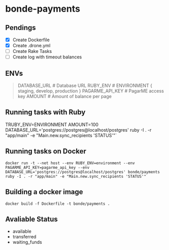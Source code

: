 # bonde-payments

## Pendings

- [x] Create Dockerfile
- [x] Create .drone.yml
- [ ] Create Rake Tasks
- [ ] Create log with timeout balances

## ENVs
> DATABASE_URL      # Database URL
> RUBY_ENV          # ENVIRONMENT { staging, develop, production }
> PAGARME_API_KEY   # PagarME access key
> AMOUNT            # Amount of balance per page

## Running tasks with Ruby
TRUBY_ENV=ENVIRONMENT AMOUNT=100 DATABASE_URL='postgres://postgres@localhost/postgres' ruby -I . -r "app/main" -e "Main.new.sync_recipients 'STATUS'"`

## Running tasks on Docker
```
docker run -t --net host --env RUBY_ENV=environment --env PAGARME_API_KEY=pagarme_api_key --env DATABASE_URL='postgres://postgres@localhost/postgres' bonde/payments ruby -I . -r "app/main" -e "Main.new.sync_recipients 'STATUS'"
```

## Building a docker image
`docker build -f Dockerfile -t bonde/payments .`

## Avaliable Status

- available
- transferred
- waiting_funds
